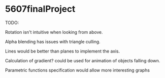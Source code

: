 # 5607finalProject

TODO:


Rotation isn't intuitive when looking from above.

Alpha blending has issues with triangle culling.

Lines would be better than planes to implement the axis.

Calculation of gradient? could be used for animation of objects falling down.

Parametric functions specification would allow more interesting graphs

